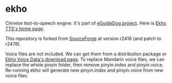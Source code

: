 # ekho
Chinese text-to-speech engine. It's part of <a href='http://www.eguidedog.net'>eGuideDog project</a>. Here is <a href='http://www.eguidedog.net/ekho.php'>Ekho TTS's home page</a>.

This repository is forked from <a href='https://sourceforge.net/p/e-guidedog/code/HEAD/tree/eGuideDog_TTS/'>SourceForge</a> at version r2418 (and patch to r2478).

Voice files are not included. We can get them from a distribution package or <a href='https://sourceforge.net/projects/e-guidedog/files/Ekho%20Voice%20Data/0.2/'>Ekho Voice Data's download page</a>. To replace Mandarin voice files, we can replace the whole pinyin folder, then remove pinyin.index and pinyin.voice. Re-running ekho will generate new pinyin.index and pinyin.voice from new voice files.
